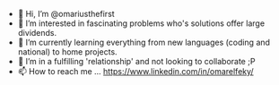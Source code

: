 - 👋 Hi, I’m @omariusthefirst
- 👀 I’m interested in fascinating problems who's solutions offer large dividends.
- 🌱 I’m currently learning everything from new languages (coding and national) to home projects.
- 💞️ I’m in a fulfilling 'relationship' and not looking to collaborate ;P
- 📫 How to reach me ... https://www.linkedin.com/in/omarelfeky/


<!---
omariusthefirst/omariusthefirst is a ✨ special ✨ repository because its `README.md` (this file) appears on your GitHub profile.
You can click the Preview link to take a look at your changes.
--->
